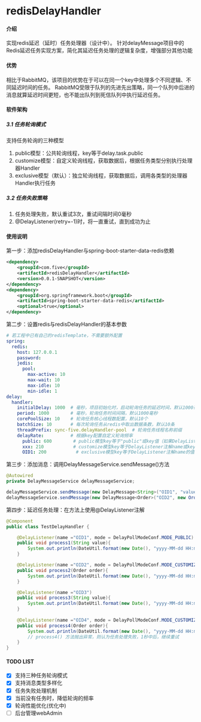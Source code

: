 # redisDelayHandler

#### 介绍
实现redis延迟（延时）任务处理器（设计中）。
针对delayMessage项目中的Redis延迟任务实现方案，简化其延迟任务处理的逻辑复杂度，增强部分其他功能

#### 优势
相比于RabbitMQ，该项目的优势在于可以在同一个key中处理多个不同逻辑、不同延迟时间的任务。
RabbitMQ受限于队列的先进先出策略，同一个队列中后进的消息就算延迟时间更短，也不能出队列到死信队列中执行延迟任务。

#### 软件架构
##### 3.1 任务轮询模式
支持任务轮询的三种模型
1.  public模型：公共轮询线程，key等于delay.task.public
2.  customize模型：自定义轮询线程，获取数据后，根据任务类型分别执行处理器Handler
3.  exclusive模型（默认）：独立轮询线程，获取数据后，调用各类型的处理器Handler执行任务

##### 3.2 任务失败策略
1.  任务处理失败，默认重试3次，重试间隔时间0毫秒
2.  @DelayListener(retry=-1)时，将一直重试，直到成功为止

#### 使用说明

第一步：添加redisDelayHandler与spring-boot-starter-data-redis依赖
```xml
<dependency>
    <groupId>com.five</groupId>
    <artifactId>redisDelayHandler</artifactId>
    <version>0.0.1-SNAPSHOT</version>
</dependency>
<dependency>
    <groupId>org.springframework.boot</groupId>
    <artifactId>spring-boot-starter-data-redis</artifactId>
    <optional>true</optional>
</dependency>
```

第二步：设置redis与redisDelayHandler的基本参数
```yaml
# 若工程中已有自己的redisTemplate，不需要额外配置
spring:
  redis:
    host: 127.0.0.1
    password:
    jedis:
      pool:
        max-active: 10
        max-wait: 10
        max-idle: 10
        min-idle: 1
delay:
  handler:
    initialDelay: 1000  # 毫秒，项目初始化时，启动轮询任务的延迟时间，默认1000毫秒
    period: 1000        # 毫秒，轮询任务时间间隔，默认1000毫秒
    corePoolSize: 10    # 轮询任务核心线程数配置，默认10个
    batchSize: 10       # 每次轮询任务从redis中取出数据条数，默认10条
    threadPrefix: sync-five.delayHandler-pool  # 轮询任务线程名称前缀
    delayRate:          # 根据key配置自定义轮询频率
      public: 600        # public模型key等于"public"或key值（如果DelayListener注解中配置了key）
      xxx: 210           # customize模型key等于DelayListener注解name或key的值
      OID1: 200           # exclusive模型key等于DelayListener注解name的值
```

第三步：添加消息：调用DelayMessageService.sendMessage()方法
```java
@Autowired
private DelayMessageService delayMessageService;

delayMessageService.sendMessage(new DelayMessage<String>("OID1", "value10001", 10));
delayMessageService.sendMessage(new DelayMessage<Order>("OID2", new Order(), 10));
```

第四步：延迟任务处理：在方法上使用@DelayListener注解
```java
@Component
public class TestDelayHandler {

    @DelayListener(name ="OID1", mode = DelayPollModeConf.MODE_PUBLIC)
    public void process1(String value){
        System.out.println(DateUtil.format(new Date(), "yyyy-MM-dd HH:mm:ss")+"-------->任务处理成功！ com.five.delay.temp.TestDelayHandler.process1   ==== " + value);
    }

    @DelayListener(name ="OID2", mode = DelayPollModeConf.MODE_CUSTOMIZE, task = "task.name")
    public void process2(Order order){
        System.out.println(DateUtil.format(new Date(), "yyyy-MM-dd HH:mm:ss")+"-------->任务处理成功！ com.five.delay.temp.TestDelayHandler.process2   ==== " + order);
    }

    @DelayListener(name ="OID3")
    public void process3(String value){
        System.out.println(DateUtil.format(new Date(), "yyyy-MM-dd HH:mm:ss")+"-------->任务处理成功！ com.five.delay.temp.TestDelayHandler.process3   ==== " + value);
    }
    
    @DelayListener(name ="OID4", mode = DelayPollModeConf.MODE_CUSTOMIZE, task = "task.name", retry = 1, retryDelay = 1000)
    public void process4(Order order){
        System.out.println(DateUtil.format(new Date(), "yyyy-MM-dd HH:mm:ss")+"-------->任务处理成功！ com.five.delay.temp.TestDelayHandler.process4   ==== " + order);
        // process4() 方法抛出异常，则认为任务处理失败，1秒中后，继续重试
    }
}
```

#### TODO LIST
* [x] 支持三种任务轮询模式
* [x] 支持消息类型多样化
* [x] 任务失败处理机制
* [x] 当前没有任务时，降低轮询的频率
* [x] 轮询性能优化(优化中)
* [ ] 后台管理webAdmin